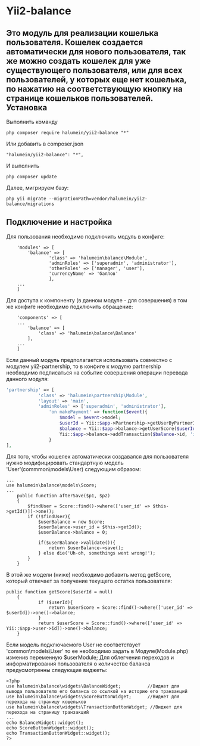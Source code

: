 Yii2-balance
==========
Это модуль для реализации кошелька пользователя. Кошелек создается автоматически для нового пользователя, так же можно создать кошелек для уже существующего пользователя, или для всех пользователей, у которых еще нет кошелька, по нажатию на соответствующую кнопку на странице кошельков пользователей.
Установка
---------------------------------
Выполнить команду

```
php composer require halumein/yii2-balance "*"
```

Или добавить в composer.json

```
"halumein/yii2-balance": "*",
```

И выполнить

```
php composer update
```

Далее, мигрируем базу:

```
php yii migrate --migrationPath=vendor/halumein/yii2-balance/migrations
```

Подключение и настройка
---------------------------------
Для пользования необходимо подключить модуль в конфиге:

```'php'
	'modules' => [
		'balance' => [
				'class' => 'halumein\balance\Module',
				'adminRoles' => ['superadmin', 'administrator'],
				'otherRoles' => ['manager', 'user'],
				'currencyName' => 'баллов'
				],
	...
	]
```
Для доступа к компоненту (в данном модуле - для совершения) в том же конфиге необходимо подключить обращение:
```'php'
	'components' => [
	...
		'balance' => [
			'class' => 'halumein\balance\Balance'
		],
	...
	]
```

Если данный модуль предполагается использовать совместно с модулем yii2-partnership, то в конфиге к модулю partnership необходимо подписаться на событие совершения операции перевода данного модуля:
```php
'partnership' => [
            'class' => 'halumein\partnership\Module',
            'layout' => 'main',
			'adminRoles' => ['superadmin', 'administrator'],
				'on makePayment' => function($event){
					$model = $event->model;
					$userId = Yii::$app->Partnership->getUserByPartnerId($model->partner_id);
					$balance = Yii::$app->balance->getUserScore($userId);
					Yii::$app->balance->addTransaction($balance->id, 'in', $model->sum, 'partnership rewads');
				}
],
```
Для того, чтобы кошелек автоматически создавался для пользователя нужно модифицировать стандартную модель 'User'(commmon\models\User) следующим образом:

```'php'
...
use halumein\balance\models\Score;
...
	public function afterSave($p1, $p2)
	{
		$findUser = Score::find()->where(['user_id' => $this->getId()])->one();
		if (!$findUser){
			$userBalance = new Score;
			$userBalance->user_id = $this->getId();
			$userBalance->balance = 0;
			
			if($userBalance->validate()){
				return $userBalance->save();
			} else die('Uh-oh, somethings went wrong!');
		}
	}
```
В этой же модели (ниже) необходимо добавить метод getScore, который отвечает за получение текущего остатка пользователя:

```'php'
public function getScore($userId = null)
	{
			if ($userId){
				return $userScore = Score::find()->where(['user_id' => $userId])->one()->balance;
			}
			return $userScore = Score::find()->where(['user_id' => Yii::$app->user->id])->one()->balance;
	}
```
Если модель подключаемого User не соответствует 'common\models\User' то ее необходимо задать в Модуле(Module.php) изменив переменную $userModule;
Для облегчения переходов и информатирования пользователя о количестве баланса предусмотренны следующие виджеты:
```'php'
<?php
use halumein\balance\widgets\BalanceWidget;			 //Виджет для вывода пользователю его баланса со ссылкой на историю его транзакций 
use halumein\balance\widgets\ScoreButtonWidget;		 //Виджет для перехода на страницу кошельков
use halumein\balance\widgets\TransactionButtonWidget; //Виджет для перехода на страницу транзакций
...
echo BalanceWidget::widget();
echo ScoreButtonWidget::widget();
echo TransactionButtonWidget::widget();
?>
```